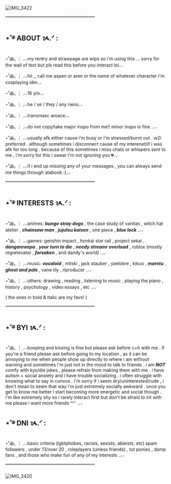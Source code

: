 ![IMG_3422](https://github.com/user-attachments/assets/8875b83f-2210-450b-afc6-163584244f47)

﹌﹌﹌﹌﹌﹌﹌﹌﹌﹌﹌﹌﹌﹌﹌﹌﹌﹌﹌﹌

## ⋆˚࿔ ABOUT ᝰ.ᐟ :
⋆˚꩜｡ ⋮ ⸝⸝my rentry and strawpage are wips so i'm using this ... sorry for the wall of text but pls read this before you interact lol⸝⸝

⋆˚꩜｡ ⋮ ⸝⸝hii ,, call me aspen or aren or the name of whatever character i'm cosplaying idm⸝⸝

⋆˚꩜｡ ⋮ ⸝⸝16 y/o⸝⸝

⋆˚꩜｡ ⋮ ⸝⸝he / xe / they / any neos⸝⸝

⋆˚꩜｡ ⋮ ⸝⸝transmasc aroace⸝⸝

⋆˚꩜｡ ⋮ ⸝⸝do not copy/take major inspo from me!! minor inspo is fine .⸝⸝ 

⋆˚꩜｡ ⋮ ⸝⸝usually afk either cause i'm busy or i'm stressed/burnt out . w2i preferred . although sometimes i disconnect cause of my interenet/if i was afk for too long . because of this sometimes i miss chats or whispers sent to me , i'm sorry for this i swear i'm not ignoring you 💔⸝⸝

⋆˚꩜｡ ⋮ ⸝⸝if i end up missing any of your messages , you can always send me things through atabook :)⸝⸝ 

﹌﹌﹌﹌﹌﹌﹌﹌﹌﹌﹌﹌﹌﹌﹌﹌﹌﹌﹌﹌

## ⋆˚࿔ INTERESTS ᝰ.ᐟ :

⋆˚꩜｡ ⋮ ⸝⸝animes: ***bungo stray dogs*** , the case study of vanitas , witch hat atelier , ***chainsaw man*** , ***jujutsu kaisen*** , one piece , ***blue lock*** .⸝⸝

⋆˚꩜｡ ⋮ ⸝⸝games: genshin impact , honkai star rail , project sekai , ***danganronpa*** , ***your turn to die*** , ***needy streamr overload*** , roblox (mostly regretevator , ***forsaken*** , and dandy's world) .⸝⸝

⋆˚꩜｡ ⋮ ⸝⸝music: ***vocaloid*** , mitski , jack stauber , yaelokre , kikuo , ***maretu*** , ***ghost and pals*** , vane lily , riproducer .⸝⸝

⋆˚꩜｡ ⋮ ⸝⸝others: drawing , reading , listening to music , playing the piano , history , psychology , video essays , etc .⸝⸝

( the ones in bold & italic are my favs! )

﹌﹌﹌﹌﹌﹌﹌﹌﹌﹌﹌﹌﹌﹌﹌﹌﹌﹌﹌﹌

## ⋆˚࿔ BYI ᝰ.ᐟ : 
⋆˚꩜｡ ⋮ ⸝⸝booping and kissing is fine but please ask before c+h with me . if you're a friend please ask before going to my location , as it can be annoying to me when people show up directly to where i am without warning and sometimes i'm just not in the mood to talk to friends . i am ***NOT*** comfy with kys/die jokes , please refrain from making them with me . i have autism + social anxiety and i have trouble socializing . i often struggle with knowing what to say in convos . i'm sorry if i seem dry/uninterested/rude , i don't mean to seem that way i'm just extremely socially awkward . once you get to know me better i start becoming more energetic and social though . i'm like extremely shy so i rarely interact first but don't be afraid to int with me please i want more friends ^^' .⸝⸝

## ⋆˚࿔ DNI ᝰ.ᐟ :
⋆˚꩜｡ ⋮ ⸝⸝basic criteria (lgbtphobes, racists, sexists, ableists, etc) spam followers , under 13/over 20 , roleplayers (unless friends) , tut ponies , dsmp fans , and those who make fun of any of my interests .⸝⸝

﹌﹌﹌﹌﹌﹌﹌﹌﹌﹌﹌﹌﹌﹌﹌﹌﹌﹌﹌﹌

![IMG_3420](https://github.com/user-attachments/assets/ac5bda7c-4e95-4e8f-b229-a8e0b3b9122f)

